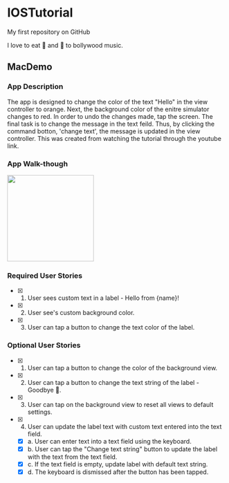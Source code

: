 # IOSTutorial
My first repository on GitHub

I love to eat :sushi: and :dancer: to bollywood music.

## MacDemo

### App Description
The app is designed to change the color of the text "Hello" in the view controller to orange. Next, the background color of the enitre simulator changes to red. In order to undo the changes made, tap the screen. The final task is to change the message in the text feild. Thus, by clicking the command botton, 'change text', the message is updated in the view controller. This was created from watching the tutorial through the youtube link. 

### App Walk-though
<img src="http://g.recordit.co/ewsXGmmHR9.gif" width=200><br>

### Required User Stories
- [X] 1. User sees custom text in a label - Hello from {name}!
- [X] 2. User see's custom background color.
- [X] 3. User can tap a button to change the text color of the label.

### Optional User Stories
- [X] 1. User can tap a button to change the color of the background view.
- [X] 2. User can tap a button to change the text string of the label - Goodbye 👋.
- [X] 3. User can tap on the background view to reset all views to default settings.
- [X] 4. User can update the label text with custom text entered into the text field.
   - [X] a. User can enter text into a text field using the keyboard.
   - [X] b. User can tap the "Change text string" button to update the label with the text from the text field.
   - [X] c. If the text field is empty, update label with default text string.
   - [X] d. The keyboard is dismissed after the button has been tapped.
